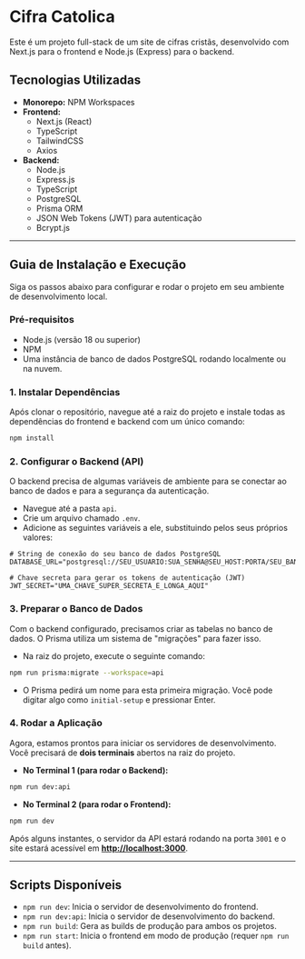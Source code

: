 # Cifra Catolica

Este é um projeto full-stack de um site de cifras cristãs, desenvolvido com Next.js para o frontend e Node.js (Express) para o backend.

## Tecnologias Utilizadas

- **Monorepo:** NPM Workspaces
- **Frontend:**
  - Next.js (React)
  - TypeScript
  - TailwindCSS
  - Axios
- **Backend:**
  - Node.js
  - Express.js
  - TypeScript
  - PostgreSQL
  - Prisma ORM
  - JSON Web Tokens (JWT) para autenticação
  - Bcrypt.js

---

## Guia de Instalação e Execução

Siga os passos abaixo para configurar e rodar o projeto em seu ambiente de desenvolvimento local.

### Pré-requisitos

- Node.js (versão 18 ou superior)
- NPM
- Uma instância de banco de dados PostgreSQL rodando localmente ou na nuvem.

### 1. Instalar Dependências

Após clonar o repositório, navegue até a raiz do projeto e instale todas as dependências do frontend e backend com um único comando:

```bash
npm install
```

### 2. Configurar o Backend (API)

O backend precisa de algumas variáveis de ambiente para se conectar ao banco de dados e para a segurança da autenticação.

- Navegue até a pasta `api`.
- Crie um arquivo chamado `.env`.
- Adicione as seguintes variáveis a ele, substituindo pelos seus próprios valores:

```env
# String de conexão do seu banco de dados PostgreSQL
DATABASE_URL="postgresql://SEU_USUARIO:SUA_SENHA@SEU_HOST:PORTA/SEU_BANCO"

# Chave secreta para gerar os tokens de autenticação (JWT)
JWT_SECRET="UMA_CHAVE_SUPER_SECRETA_E_LONGA_AQUI"
```

### 3. Preparar o Banco de Dados

Com o backend configurado, precisamos criar as tabelas no banco de dados. O Prisma utiliza um sistema de "migrações" para fazer isso.

- Na raiz do projeto, execute o seguinte comando:

```bash
npm run prisma:migrate --workspace=api
```

- O Prisma pedirá um nome para esta primeira migração. Você pode digitar algo como `initial-setup` e pressionar Enter.

### 4. Rodar a Aplicação

Agora, estamos prontos para iniciar os servidores de desenvolvimento. Você precisará de **dois terminais** abertos na raiz do projeto.

- **No Terminal 1 (para rodar o Backend):**

```bash
npm run dev:api
```

- **No Terminal 2 (para rodar o Frontend):**

```bash
npm run dev
```

Após alguns instantes, o servidor da API estará rodando na porta `3001` e o site estará acessível em **[http://localhost:3000](http://localhost:3000)**.

---

## Scripts Disponíveis

- `npm run dev`: Inicia o servidor de desenvolvimento do frontend.
- `npm run dev:api`: Inicia o servidor de desenvolvimento do backend.
- `npm run build`: Gera as builds de produção para ambos os projetos.
- `npm run start`: Inicia o frontend em modo de produção (requer `npm run build` antes).
